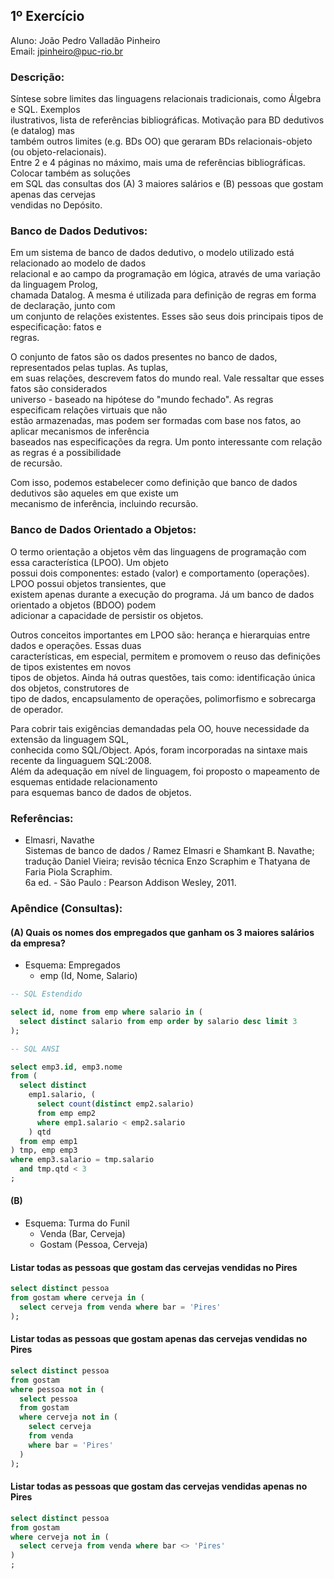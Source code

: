 ## 1º Exercício

Aluno: João Pedro Valladão Pinheiro <br/>
Email: [jpinheiro@puc-rio.br](mailto:jpinheiro@puc-rio.br)

### Descrição:

Síntese sobre limites das linguagens relacionais tradicionais, como Álgebra e SQL. Exemplos <br/>
ilustrativos, lista de referências bibliográficas. Motivação para BD dedutivos (e datalog) mas <br/>
também outros limites (e.g. BDs OO) que geraram BDs relacionais-objeto (ou objeto-relacionais). <br/>
Entre 2 e 4 páginas no máximo, mais uma de referências bibliográficas.  Colocar também as soluções <br/>
em SQL das consultas dos (A) 3 maiores salários e (B) pessoas que gostam apenas das cervejas <br/>
vendidas no Depósito.

### Banco de Dados Dedutivos:

Em um sistema de banco de dados dedutivo, o modelo utilizado está relacionado ao modelo de dados <br/>
relacional e ao campo da programação em lógica, através de uma variação da linguagem Prolog, <br/>
chamada Datalog. A mesma é utilizada para definição de regras em forma de declaração, junto com <br/>
um conjunto de relações existentes. Esses são seus dois principais tipos de especificação: fatos e <br/>
regras.

O conjunto de fatos são os dados presentes no banco de dados, representados pelas tuplas. As tuplas, <br/>
em suas relações, descrevem fatos do mundo real. Vale ressaltar que esses fatos são considerados <br/>
universo - baseado na hipótese do "mundo fechado". As regras especificam relações virtuais que não <br/>
estão armazenadas, mas podem ser formadas com base nos fatos, ao aplicar mecanismos de inferência <br/>
baseados nas especificações da regra. Um ponto interessante com relação as regras é a possibilidade <br/>
de recursão.

Com isso, podemos estabelecer como definição que banco de dados dedutivos são aqueles em que existe um <br/>
mecanismo de inferência, incluindo recursão.

### Banco de Dados Orientado a Objetos:

O termo orientação a objetos vêm das linguagens de programação com essa característica (LPOO). Um objeto <br/>
possui dois componentes: estado (valor) e comportamento (operações). LPOO possui objetos transientes, que <br/>
existem apenas durante a execução do programa. Já um banco de dados orientado a objetos (BDOO) podem <br/>
adicionar a capacidade de persistir os objetos.

Outros conceitos importantes em LPOO são: herança e hierarquias entre dados e operações. Essas duas <br/>
características, em especial, permitem e promovem o reuso das definições de tipos existentes em novos <br/>
tipos de objetos. Ainda há outras questões, tais como: identificação única dos objetos, construtores de <br/>
tipo de dados, encapsulamento de operações, polimorfismo e sobrecarga de operador.

Para cobrir tais exigências demandadas pela OO, houve necessidade da extensão da linguagem SQL, <br/>
conhecida como SQL/Object. Após, foram incorporadas na sintaxe mais recente da linguaguem SQL:2008. <br/>
Além da adequação em nível de linguagem, foi proposto o mapeamento de esquemas entidade relacionamento <br/>
para esquemas banco de dados de objetos.

### Referências:

- Elmasri, Navathe <br/>
  Sistemas de banco de dados / Ramez Elmasri e Shamkant B. Navathe; <br/>
  tradução Daniel Vieira; revisão técnica Enzo Scraphim e Thatyana de Faria Piola Scraphim. <br/>
  6a ed. - São Paulo : Pearson Addison Wesley, 2011.

### Apêndice (Consultas):

#### (A) Quais os nomes dos empregados que ganham os 3 maiores salários da empresa?

- Esquema: Empregados
  - emp (Id, Nome, Salario)

```sql
-- SQL Estendido

select id, nome from emp where salario in (
  select distinct salario from emp order by salario desc limit 3
);

-- SQL ANSI

select emp3.id, emp3.nome
from (
  select distinct
    emp1.salario, (
      select count(distinct emp2.salario)
      from emp emp2
      where emp1.salario < emp2.salario
    ) qtd
  from emp emp1
) tmp, emp emp3
where emp3.salario = tmp.salario
  and tmp.qtd < 3
;
```

#### (B)

- Esquema: Turma do Funil
  - Venda (Bar, Cerveja)
  - Gostam (Pessoa, Cerveja)

#### Listar todas as pessoas que gostam das cervejas vendidas no Pires

```sql
select distinct pessoa
from gostam where cerveja in (
  select cerveja from venda where bar = 'Pires'
);
```
#### Listar todas as pessoas que gostam apenas das cervejas vendidas no Pires

```sql
select distinct pessoa
from gostam
where pessoa not in (
  select pessoa
  from gostam
  where cerveja not in (
    select cerveja
    from venda
    where bar = 'Pires'
  )
);
```

#### Listar todas as pessoas que gostam das cervejas vendidas apenas no Pires

```sql
select distinct pessoa
from gostam
where cerveja not in (
  select cerveja from venda where bar <> 'Pires'
)
;
```
